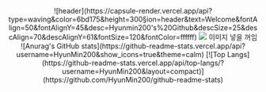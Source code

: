 <div align=center>
![header](https://capsule-render.vercel.app/api?type=waving&color=6bd175&height=300&section=header&text=Welcome&fontAlign=50&fontAlignY=45&desc=Hyunmin200's%20Github&descSize=25&descAlign=70&descAlignY=61&fontSize=120&fontColor=ffffff)
<img src="https://img.shields.io/badge/Unity-FFFFFF.svg?style=for-the-badge&logo=Unity&logoColor=black">
이미지 넣을 꺼임
![Anurag's GitHub stats](https://github-readme-stats.vercel.app/api?username=HyunMin200&show_icons=true&theme=calm)
[![Top Langs](https://github-readme-stats.vercel.app/api/top-langs/?username=HyunMin200&layout=compact)](https://github.com/HyunMin200/github-readme-stats)
</div>
